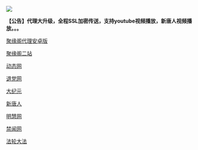 
![](https://raw.githubusercontent.com/hao369/a/master/j.jpg)

**【公告】代理大升级，全程SSL加密传送，支持youtube视频播放，新唐人视频播放。。。**

 [聚缘阁代理安卓版](https://github.com/hao369/a/raw/master/j8.apk)



[聚缘阁二站](http://zx11.521f.cf/j2)


 [动态网](http://zx11.521f.cf/)

[退党网](http://zx11.521f.cf/?id=8)

[大纪元](http://zx11.521f.cf/?id=7)

[新唐人](http://zx11.521f.cf/?id=5)

[明慧网](http://zx11.521f.cf/?id=3)

[禁闻网](http://zx11.521f.cf/?id=16)

[法轮大法](http://zx11.521f.cf/?id=15)


